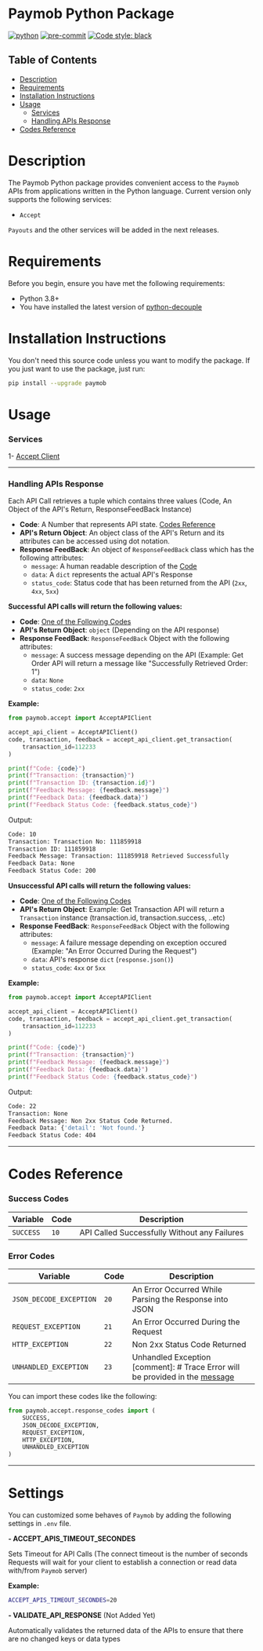 # Paymob Python Package

[![python](https://img.shields.io/badge/Python-v3.8-3776AB.svg?style=flat&logo=python&logoColor=yellow)](https://www.python.org)  [![pre-commit](https://img.shields.io/badge/pre--commit-enabled-brightgreen?logo=pre-commit&logoColor=white)](https://github.com/pre-commit/pre-commit)  [![Code style: black](https://img.shields.io/badge/code%20style-black-000000.svg)](https://github.com/psf/black)


## Table of Contents

- [Description](#description)
- [Requirements](#requirements)
- [Installation Instructions](#installation-instructions)
- [Usage](#usage)
  - [Services](#services)
  - [Handling APIs Response](#handling-apis-response)
- [Codes Reference](#codes-reference)

# Description

The Paymob Python package provides convenient access to the `Paymob` APIs from applications written in the Python language.
Current version only supports the following services:
- `Accept`

`Payouts` and the other services will be added in the next releases.

# Requirements
Before you begin, ensure you have met the following requirements:
* Python 3.8+
* You have installed the latest version of [python-decouple](https://pypi.org/project/python-decouple)

# Installation Instructions

You don't need this source code unless you want to modify the package. If you just
want to use the package, just run:

```bash
pip install --upgrade paymob
```

# Usage

### Services

1- [Accept Client](docs/services/accept.md)

---

### Handling APIs Response

Each API Call retrieves a tuple which contains three values (Code, An Object of the API's Return, ResponseFeedBack Instance)

- **Code**: A Number that represents API state. [Codes Reference](#codes-reference) <span id="code"></span>
- **API's Return Object**: An object class of the API's Return and its attributes can be accessed using dot notation.
- **Response FeedBack**: An object of `ResponseFeedBack` class which has the following attributes: <span id="feedback"></span>
    - `message`: A human readable description of the [Code](#code)
    - `data`: A `dict` represents the actual API's Response
    - `status_code`: Status code that has been returned from the API (`2xx`, `4xx`, `5xx`)

**Successful API calls will return the following values:**

- **Code**: [One of the Following Codes](#success-codes)
- **API's Return Object**: `object` (Depending on the API response)
- **Response FeedBack**: `ResponseFeedBack` Object with the following attributes:
    - `message`: A success message depending on the API (Example: Get Order API will return a message like "Successfully Retrieved Order: 1")
    - `data`: `None`
    - `status_code`: `2xx`

**Example:**
```python
from paymob.accept import AcceptAPIClient

accept_api_client = AcceptAPIClient()
code, transaction, feedback = accept_api_client.get_transaction(
    transaction_id=112233
)

print(f"Code: {code}")
print(f"Transaction: {transaction}")
print(f"Transaction ID: {transaction.id}")
print(f"Feedback Message: {feedback.message}")
print(f"Feedback Data: {feedback.data}")
print(f"Feedback Status Code: {feedback.status_code}")
```

Output:
```bash
Code: 10
Transaction: Transaction No: 111859918
Transaction ID: 111859918
Feedback Message: Transaction: 111859918 Retrieved Successfully
Feedback Data: None
Feedback Status Code: 200
```


**Unsuccessful API calls will return the following values:**

- **Code**: [One of the Following Codes](#error-codes)
- **API's Return Object**: Example: Get Transaction API will return a `Transaction` instance (transaction.id, transaction.success, ..etc)
- **Response FeedBack**: `ResponseFeedBack` Object with the following attributes:
    - `message`: A failure message depending on exception occured (Example: "An Error Occurred During the Request")
    - `data`: API's response `dict` (`response.json()`)
    - `status_code`: `4xx` or `5xx`


**Example:**
```python
from paymob.accept import AcceptAPIClient

accept_api_client = AcceptAPIClient()
code, transaction, feedback = accept_api_client.get_transaction(
    transaction_id=112233
)

print(f"Code: {code}")
print(f"Transaction: {transaction}")
print(f"Feedback Message: {feedback.message}")
print(f"Feedback Data: {feedback.data}")
print(f"Feedback Status Code: {feedback.status_code}")
```

Output:
```bash
Code: 22
Transaction: None
Feedback Message: Non 2xx Status Code Returned.
Feedback Data: {'detail': 'Not found.'}
Feedback Status Code: 404
```

-----

# Codes Reference

### Success Codes
| Variable | Code | Description | 
| --- | --- | --- |
| `SUCCESS` | `10` | API Called Successfully Without any Failures |

### Error Codes
| Variable | Code | Description | 
| --- | --- | --- |
| `JSON_DECODE_EXCEPTION` | `20` | An Error Occurred While Parsing the Response into JSON |
| `REQUEST_EXCEPTION` | `21` | An Error Occurred During the Request |
| `HTTP_EXCEPTION` | `22` | Non 2xx Status Code Returned |
| `UNHANDLED_EXCEPTION` | `23` | Unhandled Exception [comment]: # Trace Error will be provided in the [message](#message) |


You can import these codes like the following: 
```python
from paymob.accept.response_codes import (
    SUCCESS, 
    JSON_DECODE_EXCEPTION, 
    REQUEST_EXCEPTION, 
    HTTP_EXCEPTION, 
    UNHANDLED_EXCEPTION
)
```

----

# Settings

You can customized some behaves of `Paymob` by adding the following settings in `.env` file.

**- ACCEPT_APIS_TIMEOUT_SECONDES**

Sets Timeout for API Calls (The connect timeout is the number of seconds Requests will wait for your client to establish a connection or read data with/from `Paymob` server)

**Example:**
```bash
ACCEPT_APIS_TIMEOUT_SECONDES=20
```

**- VALIDATE_API_RESPONSE** (Not Added Yet)

Automatically validates the returned data of the APIs to ensure that there are no changed keys or data types
